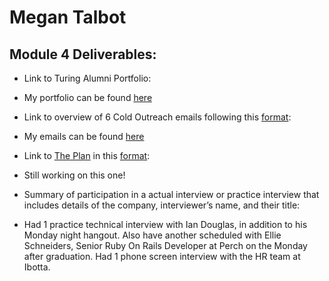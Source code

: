 # Megan Talbot

## Module 4 Deliverables:

* Link to Turing Alumni Portfolio: 
 * My portfolio can be found [here](https://www.turing.io/alumni/megan-talbot)

* Link to overview of 6 Cold Outreach emails following this [format](https://github.com/turingschool/professional_skills/blob/master/module_four/outreach_deliverable_guidelines.md): 
 * My emails can be found [here](https://gist.github.com/meganft/a287ca83ae5e3d55f0e485887386296a)

* Link to [The Plan](https://github.com/turingschool/backend-curriculum-site/blob/gh-pages/module4/projects/the-plan/index.md) in this [format](https://github.com/turingschool/backend-curriculum-site/blob/gh-pages/module4/projects/the-plan/template.markdown):
* Still working on this one!

* Summary of participation in a actual interview or practice interview that includes details of the company, interviewer’s name, and their title:<br>
 * Had 1 practice technical interview with Ian Douglas, in addition to his Monday night hangout. Also have another scheduled with Ellie Schneiders, Senior Ruby On Rails Developer at Perch on the Monday after graduation.  Had 1 phone screen interview with the HR team at Ibotta.

